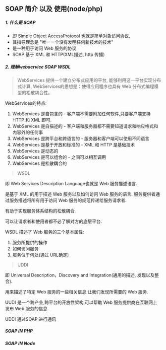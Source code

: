 ## SOAP 简介 以及 使用(node/php)

##### 1. 什么是 SOAP
- 即 Simple Object AccessProtocol 也就是简单对象访问协议,
- 其指导理念是 "唯一一个没有发明任何新技术的技术"  
- 是一种用于访问 Web 服务的协议
- SOAP 基于 XML 和 HTTP(XML描述, http 传播)

##### 2. 理解webservice SOAP WSDL

> WebServices 提供一个建立分布式应用的平台, 能够利用这一平台实现分布式计算,
WebServices的思想是：使得应用程序也具有 Web 分布式编程模型的松散耦合性。

WebServices的特点:  
1. WebServices 是自包含的 - 客户端不需要附加任何软件,只要客户端支持 HTTP 和 XML 即可.
2. WebServices 是自描述的 - 客户端和服务器都不需要知道请求和响应格式和内容外的任何事
3. WebServices 是跨平台和跨语言的 - 服务器和客户端可以使用不同语言
4. WebServices 是基于开放和标准的 - XML 和 HTTP 是基础技术
5. WebServices 是动态的
6. WebServices 是可以组合的 - 之间可以相互调用
7. WebServices 是松散耦合的

> WSDL

即 Web Services Description Language也就是 Web 服务描述语言.

是基于 XML 的用于描述 Web 服务以及如何访问 Web 服务的语言.
服务提供者通过服务描述将所有用于访问 Web 服务的规范传递给服务请求者.

有助于实现服务体系结构的松散耦合.

可以让请求者和使用者都不必了解对方的底层平台.

WSDL 描述了 Web 服务的三个基本属性:
1. 服务所提供的操作
2. 如何访问服务
3. 服务位于何处(通过 URL确定)

> UDDI

即 Universal Description，Discovery and Integration(通用的描述, 发现以及整合).

用来描述了特定 Web 服务的一些相关信息.让我们发现所需要的 Web 服务.

UUDI 是一个跨产业,跨平台的开放性架构,可以帮助 Web 服务提供商在互联网上发布 Web 服务的信息.

UDDI 通过SOAP 进行通讯


##### SOAP IN PHP


##### SOAP IN Node
